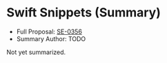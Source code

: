 # Swift Snippets (Summary)

* Full Proposal: [SE-0356](https://github.com/apple/swift-evolution/blob/main/proposals/0356-swift-snippets.md)
* Summary Author: TODO

Not yet summarized.
